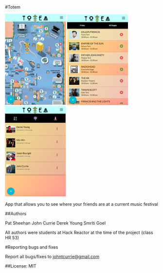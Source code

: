 #Totem


<img src="images/totem1.png" width="200"> <img src="images/totem2.png" width="200"> <img src="images/totem3.png" width="200">

App that allows you to see where your friends are at a current music festival

##Authors

Pat Sheehan
John Currie
Derek Young
Smriti Goel

All authors were students at Hack Reactor at the time of the project (class HR 53)

#Reporting bugs and fixes  

Report all bugs/fixes to johntcurrie@gmail.com

##License: MIT